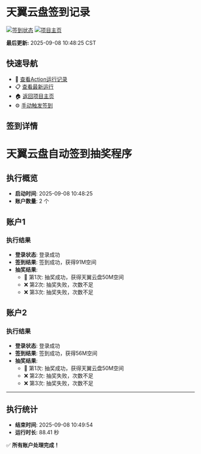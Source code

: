 # 天翼云盘签到记录

[![签到状态](https://github.com/Leon-Amazing/189pan/actions/workflows/main.yml/badge.svg)](https://github.com/Leon-Amazing/189pan/actions/workflows/main.yml) [![项目主页](https://img.shields.io/badge/GitHub-项目主页-blue?logo=github)](https://github.com/Leon-Amazing/189pan)

**最后更新:** 2025-09-08 10:48:25 CST

## 快速导航

- 🔄 [查看Action运行记录](https://github.com/Leon-Amazing/189pan/actions)
- 📋 [查看最新运行](https://github.com/Leon-Amazing/189pan/actions/runs/17538149156)
- 🏠 [返回项目主页](https://github.com/Leon-Amazing/189pan)
- ⚙️ [手动触发签到](https://github.com/Leon-Amazing/189pan/actions/workflows/main.yml)

## 签到详情

# 天翼云盘自动签到抽奖程序

## 执行概览
- **启动时间**: 2025-09-08 10:48:25
- **账户数量**: 2 个

## 账户1
### 执行结果
- **登录状态**: 登录成功
- **签到结果**: 签到成功，获得91M空间
- **抽奖结果**:
  - 🎉 第1次: 抽奖成功，获得天翼云盘50M空间
  - ❌ 第2次: 抽奖失败，次数不足
  - ❌ 第3次: 抽奖失败，次数不足

## 账户2
### 执行结果
- **登录状态**: 登录成功
- **签到结果**: 签到成功，获得56M空间
- **抽奖结果**:
  - 🎉 第1次: 抽奖成功，获得天翼云盘50M空间
  - ❌ 第2次: 抽奖失败，次数不足
  - ❌ 第3次: 抽奖失败，次数不足

---
## 执行统计
- **结束时间**: 2025-09-08 10:49:54
- **运行时长**: 88.41 秒

✅ **所有账户处理完成！**
